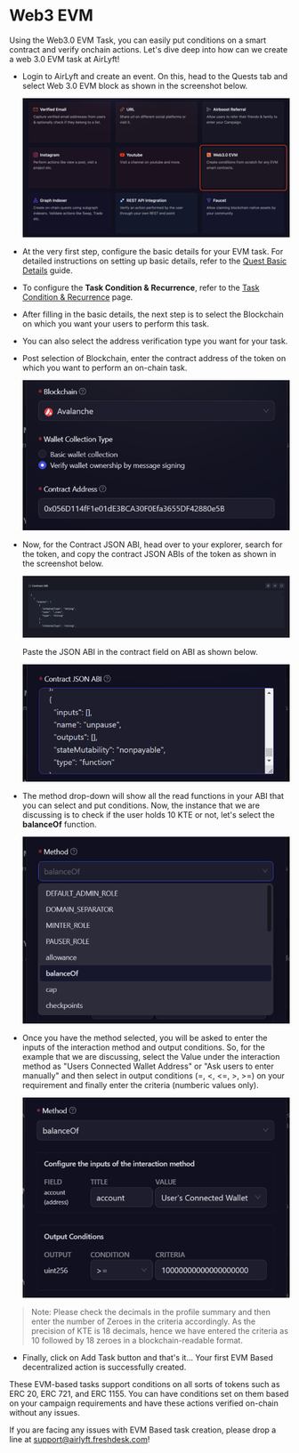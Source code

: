 # Web3 EVM

Using the Web3.0 EVM Task, you can easily put conditions on a smart contract and verify onchain actions. Let's dive deep into how can we create a web 3.0 EVM task at AirLyft!

- Login to AirLyft and create an event. On this, head to the Quests tab and select Web 3.0 EVM block as shown in the screenshot below.

  ![](../../images/Web3EvmTaskMain.png)

- At the very first step, configure the basic details for your EVM task. For detailed instructions on setting up basic details, refer to the [Quest Basic Details](../quest-basic-details.md) guide.

- To configure the **Task Condition & Recurrence**, refer to the [Task Condition & Recurrence](../task-condition-and-recurrence.md) page.

- After filling in the basic details, the next step is to select the Blockchain on which you want your users to perform this task.

- You can also select the address verification type you want for your task.

- Post selection of Blockchain, enter the contract address of the token on which you want to perform an on-chain task.

  ![Web3 EVM Task Contract Address](../../images/web3ContractAddress.png)

- Now, for the Contract JSON ABI, head over to your explorer, search for the token, and copy the contract JSON ABIs of the token as shown in the screenshot below.

  ![Web3 EVM Task JSON ABI Explorer](../../images/web3JSONABI.png)

  Paste the JSON ABI in the contract field on ABI as shown below.

  ![Web3 EVM Task JSON ABI AirLyft](../../images/web3JSONAirLyft.png)

- The method drop-down will show all the read functions in your ABI that you can select and put conditions. Now, the instance that we are discussing is to check if the user holds 10 KTE or not, let's select the **balanceOf** function.

  ![Web3 EVM Task Method](../../images/web3Method.png)

- Once you have the method selected, you will be asked to enter the inputs of the interaction method and output conditions. So, for the example that we are discussing, select the Value under the interaction method as "Users Connected Wallet Address" or "Ask users to enter manually" and then select in output conditions (=, \<, \<=, >, >=) on your requirement and finally enter the criteria (numberic values only).

  ![Web3 EVM Task Conditions](../../images/web3Conditions.png)

> Note: Please check the decimals in the profile summary and then enter the number of Zeroes in the criteria accordingly. As the precision of KTE is 18 decimals, hence we have entered the criteria as 10 followed by 18 zeroes in a blockchain-readable format.

- Finally, click on Add Task button and that's it... Your first EVM Based decentralized action is successfully created.

These EVM-based tasks support conditions on all sorts of tokens such as ERC 20, ERC 721, and ERC 1155. You can have conditions set on them based on your campaign requirements and have these actions verified on-chain without any issues.

If you are facing any issues with EVM Based task creation, please drop a line at [support@airlyft.freshdesk.com](mailto:support@airlyft.freshdesk.com)!

